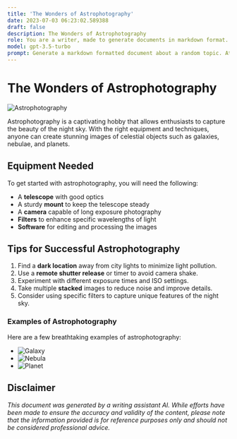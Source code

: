 ```yaml
---
title: 'The Wonders of Astrophotography'
date: 2023-07-03 06:23:02.589388
draft: false
description: The Wonders of Astrophotography
role: You are a writer, made to generate documents in markdown format. It is very important that all of the documents you generate are in valid markdown format.
model: gpt-3.5-turbo
prompt: Generate a markdown formatted document about a random topic. At the bottom, include a disclaimer explaining that the document was generated by you. The first line of the document should be the title. Make sure that the entire document is in proper markdown format, using a mix of various tags to make the document visually appealing.
---
```


# The Wonders of Astrophotography

![Astrophotography](https://www.example.com/images/astrophoto.jpg)

Astrophotography is a captivating hobby that allows enthusiasts to capture the beauty of the night sky. With the right equipment and techniques, anyone can create stunning images of celestial objects such as galaxies, nebulae, and planets. 

## Equipment Needed

To get started with astrophotography, you will need the following:

- A **telescope** with good optics
- A sturdy **mount** to keep the telescope steady
- A **camera** capable of long exposure photography
- **Filters** to enhance specific wavelengths of light
- **Software** for editing and processing the images

## Tips for Successful Astrophotography

1. Find a **dark location** away from city lights to minimize light pollution.
2. Use a **remote shutter release** or timer to avoid camera shake.
3. Experiment with different exposure times and ISO settings.
4. Take multiple **stacked** images to reduce noise and improve details.
5. Consider using specific filters to capture unique features of the night sky.

### Examples of Astrophotography

Here are a few breathtaking examples of astrophotography:

- ![Galaxy](https://www.example.com/images/galaxy.jpg)
- ![Nebula](https://www.example.com/images/nebula.jpg)
- ![Planet](https://www.example.com/images/planet.jpg)

## Disclaimer

*This document was generated by a writing assistant AI. While efforts have been made to ensure the accuracy and validity of the content, please note that the information provided is for reference purposes only and should not be considered professional advice.*